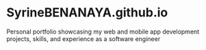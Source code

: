 # SyrineBENANAYA.github.io
Personal portfolio showcasing my web and mobile app development projects, skills, and experience as a software engineer
